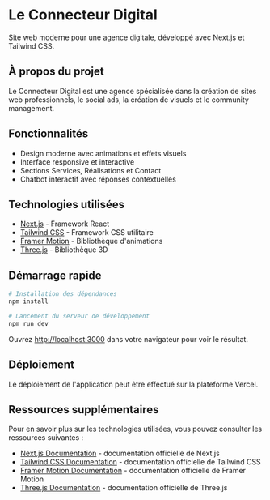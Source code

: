 # Le Connecteur Digital

Site web moderne pour une agence digitale, développé avec Next.js et Tailwind CSS.

## À propos du projet

Le Connecteur Digital est une agence spécialisée dans la création de sites web professionnels, le social ads, la création de visuels et le community management.

## Fonctionnalités

- Design moderne avec animations et effets visuels
- Interface responsive et interactive
- Sections Services, Réalisations et Contact
- Chatbot interactif avec réponses contextuelles

## Technologies utilisées

- [Next.js](https://nextjs.org) - Framework React
- [Tailwind CSS](https://tailwindcss.com) - Framework CSS utilitaire
- [Framer Motion](https://www.framer.com/motion/) - Bibliothèque d'animations
- [Three.js](https://threejs.org) - Bibliothèque 3D

## Démarrage rapide

```bash
# Installation des dépendances
npm install

# Lancement du serveur de développement
npm run dev
```

Ouvrez [http://localhost:3000](http://localhost:3000) dans votre navigateur pour voir le résultat.

## Déploiement

Le déploiement de l'application peut être effectué sur la plateforme Vercel.

## Ressources supplémentaires

Pour en savoir plus sur les technologies utilisées, vous pouvez consulter les ressources suivantes :

- [Next.js Documentation](https://nextjs.org/docs) - documentation officielle de Next.js
- [Tailwind CSS Documentation](https://tailwindcss.com/docs) - documentation officielle de Tailwind CSS
- [Framer Motion Documentation](https://www.framer.com/motion/) - documentation officielle de Framer Motion
- [Three.js Documentation](https://threejs.org/docs) - documentation officielle de Three.js
